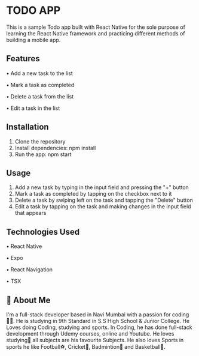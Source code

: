 # TODO APP

This is a sample Todo app built with React Native for the sole purpose of learning the React Native framework and practicing different methods of building a mobile app.

## Features

• Add a new task to the list

• Mark a task as completed

• Delete a task from the list

• Edit a task in the list

## Installation

1. Clone the repository
2. Install dependencies: npm install
3. Run the app: npm start

## Usage

1. Add a new task by typing in the input field and pressing the "+" button
2. Mark a task as completed by tapping on the checkbox next to it
3. Delete a task by swiping left on the task and tapping the "Delete" button
4. Edit a task by tapping on the task and making changes in the input field that appears

## Technologies Used

• React Native

• Expo

• React Navigation

• TSX

## 🚀 About Me

I'm a full-stack developer based in Navi Mumbai with a passion for coding🧑‍💻. He is studying in 9th Standard in S.S High School & Junior College. He Loves doing Coding, studying and sports. In Coding, he has done full-stack development through Udemy courses, online and Youtube. He loves studying📖 all subjects are his favourite Subjects. He also loves Sports in sports he like Football⚽, Cricket🏏, Badmintion🏸 and Basketball🏀.
